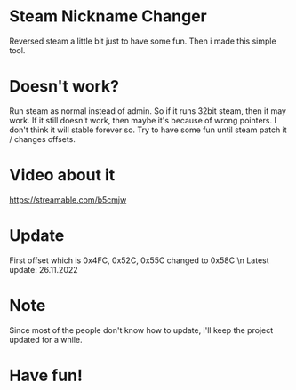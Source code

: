 # Steam Nickname Changer
Reversed steam a little bit just to have some fun. Then i made this simple tool.

# Doesn't work?
Run steam as normal instead of admin. So if it runs 32bit steam, then it may work. If it still doesn't work, then maybe it's because of wrong pointers. I don't think it will stable forever so. Try to have some fun until steam patch it / changes offsets.

# Video about it
https://streamable.com/b5cmjw

# Update
First offset which is 0x4FC, 0x52C, 0x55C changed to 0x58C \n
Latest update: 26.11.2022

# Note
Since most of the people don't know how to update, i'll keep the project updated for a while.

# Have fun!
